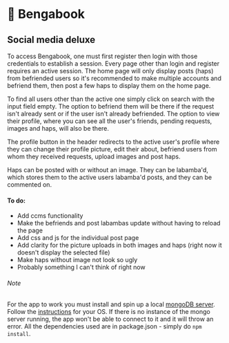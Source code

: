 # &#129305; Bengabook

## Social media deluxe

To access Bengabook, one must first register then login with those credentials to establish a session. Every page other than login and register requires an active session. The home page will only display posts (haps) from befriended users so it's recommended to make multiple accounts and befriend them, then post a few haps to display them on the home page. 

To find all users other than the active one simply click on search with the input field empty. The option to befriend them will be there if the request isn't already sent or if the user isn't already befriended. The option to view their profile, where you can see all the user's friends, pending requests, images and haps, will also be there.

The profile button in the header redirects to the active user's profile where they can change their profile picture, edit their about, befriend users from whom they received requests, upload images and post haps.

Haps can be posted with or without an image. They can be labamba'd, which stores them to the active users labamba'd posts, and they can be commented on.

#### To do:

* Add ccms functionality
* Make the befriends and post labambas update without having to reload the page
* Add css and js for the individual post page
* Add clarity for the picture uploads in both images and haps (right now it doesn't display the selected file)
* Make haps without image not look so ugly
* Probably something I can't think of right now

###### Note

For the app to work you must install and spin up a local [mongoDB server](https://www.mongodb.com/try/download/community). Follow the [instructions](https://docs.mongodb.com/manual/administration/install-community/) for your OS. If there is no instance of the mongo server running, the app won't be able to connect to it and it will throw an error. All the dependencies used are in package.json - simply do `npm install`.

